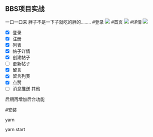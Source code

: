 ## BBS项目实战
一口一口来  胖子不是一下子就吃的胖的........
#登录
![](http://book.52react.cn/20190522185832.png)
#首页
![](http://book.52react.cn/20190522185800.png)
#详情
![](http://book.52react.cn/20190522185913.png)
* [x] 登录
* [x] 注册
* [x] 列表
* [x] 帖子详情
* [x] 创建帖子
* [ ] 更新帖子
* [x] 留言
* [x] 留言列表
* [x] 点赞
* [ ] 消息推送
其他

后期再增加后台功能

#安装

yarn

yarn start
